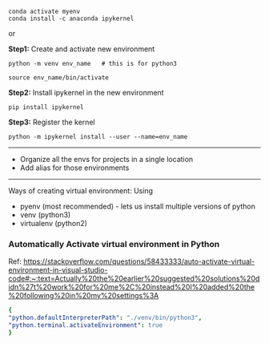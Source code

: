```
conda activate myenv
conda install -c anaconda ipykernel
```

or 

**Step1:** Create and activate new environment
```
python -m venv env_name   # this is for python3

source env_name/bin/activate
```

**Step2:** Install ipykernel in the new environment
```
pip install ipykernel
```

**Step3:** Register the kernel
```
python -m ipykernel install --user --name=env_name
```


---

- Organize all the envs for projects in a single location
- Add alias for those environments

--- 
Ways of creating virtual environment: Using
- pyenv (most recommended) - lets us install multiple versions of python
- venv (python3)
- virtualenv (python2)



### Automatically Activate virtual environment in Python
Ref: https://stackoverflow.com/questions/58433333/auto-activate-virtual-environment-in-visual-studio-code#:~:text=Actually%20the%20earlier%20suggested%20solutions%20didn%27t%20work%20for%20me%2C%20instead%20I%20added%20the%20following%20in%20my%20settings%3A

```yaml
{
"python.defaultInterpreterPath": "./venv/bin/python3",
"python.terminal.activateEnvironment": true
}
```
